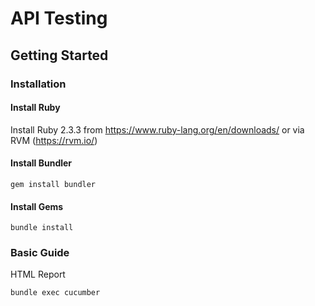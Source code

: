 # API Testing
## Getting Started

### Installation

#### Install Ruby
Install Ruby 2.3.3 from https://www.ruby-lang.org/en/downloads/ or via RVM (https://rvm.io/)

#### Install Bundler
```
gem install bundler
```

#### Install Gems
```
bundle install
```

### Basic Guide

HTML Report
```
bundle exec cucumber 
```

